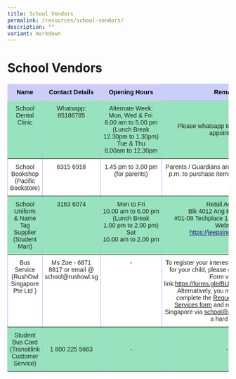 ```yaml
---
title: School Vendors
permalink: /resources/school-vendors/
description: ""
variant: markdown
---
```

School Vendors
==============

<style type="text/css">
.tg  {border-collapse:collapse;border-color:#aabcfe;border-spacing:0;}
.tg td{background-color:#e8edff;border-color:#aabcfe;border-style:solid;border-width:1px;color:#669;
  font-family:Arial, sans-serif;font-size:14px;overflow:hidden;padding:10px 5px;word-break:normal;}
.tg th{background-color:#b9c9fe;border-color:#aabcfe;border-style:solid;border-width:1px;color:#039;
  font-family:Arial, sans-serif;font-size:14px;font-weight:normal;overflow:hidden;padding:10px 5px;word-break:normal;}
.tg .tg-k8z9{background-color:#cbcefb;border-color:inherit;color:#000000;font-weight:bold;text-align:center;vertical-align:top}
.tg .tg-su6w{background-color:#97E3BD;border-color:inherit;color:#222;text-align:center;vertical-align:middle}
.tg .tg-bjp3{background-color:#cbcefb;border-color:#ffccc9;color:#000000;font-weight:bold;text-align:center;vertical-align:top}
.tg .tg-ll8o{background-color:#97E3BD;border-color:inherit;color:#222;text-align:center;vertical-align:top}
.tg .tg-gct1{background-color:#FFF;border-color:inherit;color:#222;text-align:center;vertical-align:top}
</style>
<table class="tg">
<thead>
  <tr>
    <th class="tg-bjp3">Name</th>
    <th class="tg-bjp3">Contact Details</th>
    <th class="tg-bjp3">Opening Hours<br></th>
    <th class="tg-k8z9">Remarks</th>
  </tr>
</thead>
<tbody>
  <tr>
    <td class="tg-ll8o">School Dental Clinic</td>
    <td class="tg-ll8o">Whatsapp: 85186785</td>
		<td class="tg-ll8o">Alternate Week:<br> Mon, Wed &amp; Fri: <br>8.00 am to 5.00 pm<br>(Lunch Break<br><nobr>12.30pm to 1.30pm)</nobr><br>Tue &amp; Thu<br>8.00am to 12.30pm</td>
    <td class="tg-su6w"><span style="color:#222;background-color:#97E3BD">Please whatsapp to make enquiry or appointment.</span></td>
  </tr>
  <tr>
    <td class="tg-gct1">School Bookshop<br>(Pacific Bookstore)</td>
    <td class="tg-gct1">6315 6918</td>
    <td class="tg-gct1">1.45 pm to 3.00 pm<br>(for parents)</td>
    <td class="tg-gct1">Parents / Guardians are to come in after 1.45 p.m. to purchase items from the bookshop.</td>
  </tr>
  <tr>
    <td class="tg-ll8o">School Uniform<br>&amp; Name Tag Supplier<br>(Student Mart)</td>
    <td class="tg-ll8o">3163 6074 </td>
		<td class="tg-ll8o"> Mon to Fri<br><nobr>10.00 am to 6.00 pm</nobr><br>(Lunch Break<br><nobr>1.00 pm to 2.00 pm)</nobr><br>Sat<br><nobr>10.00 am to 2.00 pm</nobr></td>
    <td class="tg-ll8o">Retail Address:<br>Blk 4012 Ang Mo Kio Ave 10<br>#01-09 Techplace 1  Singapore 569628<br>Website:<br><a href="https://jeepsinguniform.com/" target="_blank"><span style="font-weight:500;text-decoration:underline;color:#21088A;background-color:initial">https://jeepsinguniform.com</span></a><br><br></td>
  </tr>
  <tr>
    <td class="tg-gct1"> Bus Service<br>(RushOwl Singapore Pte Ltd )</td>
    <td class="tg-gct1"> Ms Zoe - 6871 8817 or email @ school@rushowl.sg</td>
    <td class="tg-gct1">- </td>
    <td class="tg-gct1">To register your interest in school bus service for your child, please complete the Google Form via this link:<a href="https://forms.gle/BUpVn4aQXMS8LWhU9" target="_blank">https://forms.gle/BUpVn4aQXMS8LWhU9</a>. Alternatively, you may download and complete the <a href="https://forms.gle/BUpVn4aQXMS8LWhU9" target="_blank">Request for School Bus Services form</a> and return it to RushOwl Singapore via <a href="mailto:school@rushowl.sg">school@rushowl.sg</a>
email or as a hard copy. </td>
  </tr>
  <tr>
    <td class="tg-su6w"><span style="color:#222;background-color:#97E3BD">Student Bus Card</span><br><span style="color:#222;background-color:#97E3BD">(Transitlink Customer Service) </span></td>
    <td class="tg-su6w"><span style="color:#222;background-color:#97E3BD"> 1 800 225 5663</span></td>
    <td class="tg-su6w"><span style="color:#222;background-color:#97E3BD"> -</span></td>
    <td class="tg-su6w"><span style="color:#222;background-color:#97E3BD"> -</span></td>
  </tr>
</tbody>
</table>